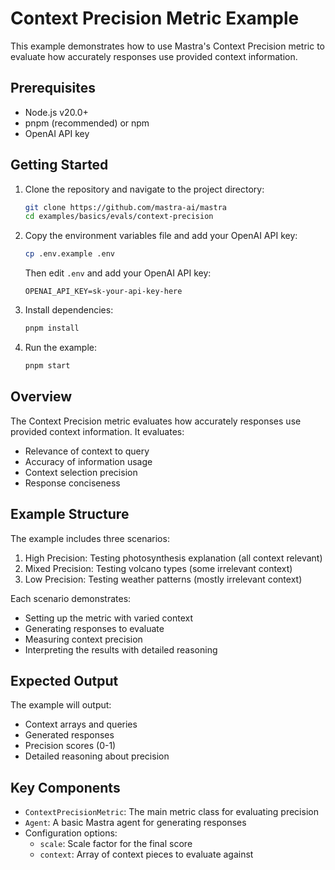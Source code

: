 # Context Precision Metric Example

This example demonstrates how to use Mastra's Context Precision metric to evaluate how accurately responses use provided context information.

## Prerequisites

- Node.js v20.0+
- pnpm (recommended) or npm
- OpenAI API key

## Getting Started

1. Clone the repository and navigate to the project directory:

   ```bash
   git clone https://github.com/mastra-ai/mastra
   cd examples/basics/evals/context-precision
   ```

2. Copy the environment variables file and add your OpenAI API key:

   ```bash
   cp .env.example .env
   ```

   Then edit `.env` and add your OpenAI API key:

   ```env
   OPENAI_API_KEY=sk-your-api-key-here
   ```

3. Install dependencies:

   ```bash
   pnpm install
   ```

4. Run the example:

   ```bash
   pnpm start
   ```

## Overview

The Context Precision metric evaluates how accurately responses use provided context information. It evaluates:

- Relevance of context to query
- Accuracy of information usage
- Context selection precision
- Response conciseness

## Example Structure

The example includes three scenarios:

1. High Precision: Testing photosynthesis explanation (all context relevant)
2. Mixed Precision: Testing volcano types (some irrelevant context)
3. Low Precision: Testing weather patterns (mostly irrelevant context)

Each scenario demonstrates:

- Setting up the metric with varied context
- Generating responses to evaluate
- Measuring context precision
- Interpreting the results with detailed reasoning

## Expected Output

The example will output:

- Context arrays and queries
- Generated responses
- Precision scores (0-1)
- Detailed reasoning about precision

## Key Components

- `ContextPrecisionMetric`: The main metric class for evaluating precision
- `Agent`: A basic Mastra agent for generating responses
- Configuration options:
  - `scale`: Scale factor for the final score
  - `context`: Array of context pieces to evaluate against
